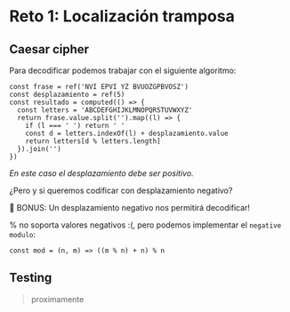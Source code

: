 # Reto 1: Localización tramposa


## Caesar cipher

Para decodificar podemos trabajar con el siguiente algoritmo:

```
const frase = ref('NVI EPVI YZ BVUOZGPBVOSZ')
const desplazamiento = ref(5)
const resultado = computed(() => {
  const letters = 'ABCDEFGHIJKLMNOPQRSTUVWXYZ'
  return frase.value.split('').map((l) => {
    if (l === ' ') return ' '
    const d = letters.indexOf(l) + desplazamiento.value
    return letters[d % letters.length]
  }).join('')
})
```

*En este caso el desplazamiento debe ser positivo.*

¿Pero y si queremos codificar con desplazamiento negativo?

🦄 BONUS: Un desplazamiento negativo nos permitirá decodificar!

% no soporta valores negativos :(, pero podemos implementar el `negative modulo`:

```
const mod = (n, m) => ((m % n) + n) % n
```

## Testing

> proximamente
